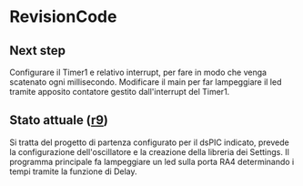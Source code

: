 # RevisionCode #

## Next step ##
Configurare il Timer1 e relativo interrupt, per fare in modo che venga scatenato ogni millisecondo. Modificare il main per far lampeggiare il led tramite apposito contatore gestito dall'interrupt del Timer1.

## Stato attuale ([r9](https://code.google.com/p/rmotorboard/source/detail?r=9)) ##
Si tratta del progetto di partenza configurato per il dsPIC indicato, prevede la configurazione dell'oscillatore e la creazione della libreria dei Settings. Il programma principale fa lampeggiare un led sulla porta RA4 determinando i tempi tramite la funzione di Delay.